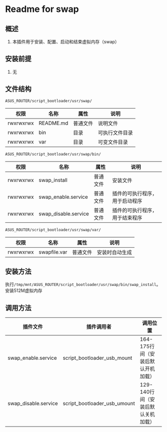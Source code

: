 # Readme for swap

## 概述

1. 本插件用于安装、配置、启动和结束虚拟内存（swap）

## 安装前提

1. 无

## 文件结构

`ASUS_ROUTER/script_bootloader/usr/swap/`

| 权限      | 名称      | 属性     | 说明           |
| --------- | --------- | -------- | -------------- |
| rwxrwxrwx | README.md | 普通文件 | 说明文件       |
| rwxrwxrwx | bin       | 目录     | 可执行文件目录 |
| rwxrwxrwx | var       | 目录     | 可变文件目录   |

`ASUS_ROUTER/script_bootloader/usr/swap/bin/`

| 权限      | 名称                 | 属性     | 说明                                       |
| --------- | -------------------- | -------- | ------------------------------------------ |
| rwxrwxrwx | swap_install         | 普通文件 | 安装文件                                   |
| rwxrwxrwx | swap_enable.service  | 普通文件 | 插件的可执行程序，用于启动程序 |
| rwxrwxrwx | swap_disable.service | 普通文件 | 插件的可执行程序，用于结束程序 |

`ASUS_ROUTER/script_bootloader/usr/swap/var/`

| 权限      | 名称         | 属性     | 说明                       |
| --------- | ------------ | -------- | -------------------------- |
| rwxrwxrwx | swapfile.var | 普通文件 | 安装时自动生成 |

## 安装方法

执行`/tmp/mnt/ASUS_ROUTER/script_bootloader/usr/swap/bin/swap_install`。安装512M虚拟内存

## 调用方法

| 插件文件             | 插件调用者                   | 调用位置    |
| -------------------- | ---------------------------- | ----------- |
| swap_enable.service  | script_bootloader_usb_mount  | 164-175行间（安装后默认开机加载） |
| swap_disable.service | script_bootloader_usb_umount | 129-140行间（安装后默认关机加载） |